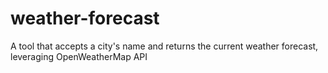 # weather-forecast
A tool that accepts a city's name and returns the current weather forecast, leveraging OpenWeatherMap API
